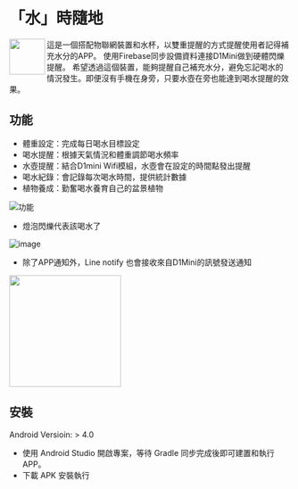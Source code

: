 # 「水」時隨地

<img width="64" src="https://user-images.githubusercontent.com/86880683/226264916-11af814a-45a4-459a-ab37-96eeef542947.png" align="left" />

這是一個搭配物聯網裝置和水杯，以雙重提醒的方式提醒使用者記得補充水分的APP。
使用Firebase同步設備資料連接D1Mini做到硬體閃爍提醒。
希望透過這個裝置，能夠提醒自己補充水分，避免忘記喝水的情況發生。即便沒有手機在身旁，只要水壺在旁也能達到喝水提醒的效果。
## 功能
- 體重設定：完成每日喝水目標設定
- 喝水提醒：根據天氣情況和體重調節喝水頻率
- 水壺提醒：結合D1mini Wifi模組，水壺會在設定的時間點發出提醒
- 喝水紀錄：會記錄每次喝水時間，提供統計數據
- 植物養成：勤奮喝水養育自己的盆景植物


![功能](https://user-images.githubusercontent.com/86880683/226267812-a81b9467-9a5a-4690-9ad0-f690498e041f.jpg)


- 燈泡閃爍代表該喝水了


![image](https://user-images.githubusercontent.com/86880683/226261466-f0a66dd4-5d26-45ba-b602-c157ea901391.png)
- 除了APP通知外，Line notify 也會接收來自D1Mini的訊號發送通知
<img src="https://user-images.githubusercontent.com/86880683/226262587-00f1fe50-0525-4d00-aa23-94a90d53fdf1.jpg" width="200" >


## 安裝
Android Versioin: > 4.0
- 使用 Android Studio 開啟專案，等待 Gradle 同步完成後即可建置和執行 APP。
- 下載 APK 安裝執行
